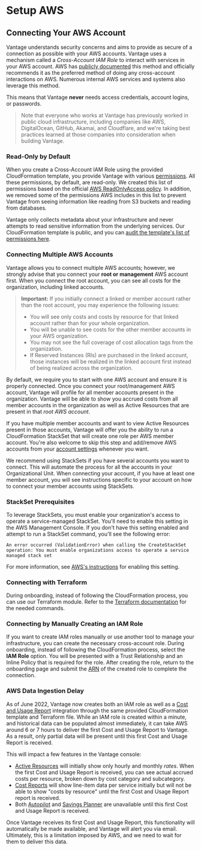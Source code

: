# Setup AWS

## Connecting Your AWS Account

Vantage understands security concerns and aims to provide as secure of a connection as possible with your AWS accounts. Vantage uses a mechanism called a *Cross-Account IAM Role* to interact with services in your AWS account. AWS has [publicly documented](https://aws.amazon.com/blogs/apn/securely-accessing-customer-aws-accounts-with-cross-account-iam-roles/) this method and officially recommends it as the preferred method of doing any cross-account interactions on AWS. Numerous internal AWS services and systems also leverage this method.

This means that Vantage **never** needs access credentials, account logins, or passwords.

> Note that everyone who works at Vantage has previously worked in public cloud infrastructure, including companies like AWS, DigitalOcean, GitHub, Akamai, and Cloudflare, and we're taking best practices learned at those companies into consideration when building Vantage.

### Read-Only by Default

When you create a Cross-Account IAM Role using the provided CloudFormation template, you provide Vantage with various [permissions](https://docs.vantage.sh/permissions_aws/). All these permissions, by default, are read-only. We created this list of permissions based on the official [AWS ReadOnlyAccess policy](https://docs.aws.amazon.com/aws-managed-policy/latest/reference/ReadOnlyAccess.html). In addition, we removed some of the permissions AWS includes in this list to prevent Vantage from seeing information like reading from S3 buckets and reading from databases.

Vantage only collects metadata about your infrastructure and never attempts to read sensitive information from the underlying services. Our CloudFormation template is public, and you can [audit the template's list of permissions here](https://vantage-public.s3.amazonaws.com/vantage-integration-latest.json).

### Connecting Multiple AWS Accounts

Vantage allows you to connect multiple AWS accounts; however, we strongly advise that you connect your **root or management** AWS account first. When you connect the root account, you can see all costs for the organization, including linked accounts. 

> **Important:** If you initially connect a linked or member account rather than the root account, you may experience the following issues:
>   - You will see only costs and costs by resource for that linked account rather than for your whole organization.
>   - You will be unable to see costs for the other member accounts in your AWS organization. 
>   - You may not see the full coverage of cost allocation tags from the organization. 
>   - If Reserved Instances (RIs) are purchased in the linked account, those instances will be realized in the linked account first instead of being realized across the organization. 

By default, we require you to start with one AWS account and ensure it is properly connected. Once you connect your root/management AWS account, Vantage will profile for all member accounts present in the organization. Vantage will be able to show you accrued costs from all member accounts in the organization as well as Active Resources that are present in that _root AWS account_.

If you have multiple member accounts and want to view Active Resources present in those accounts, Vantage will offer you the ability to run a CloudFormation StackSet that will create one role per AWS member account. You're also welcome to skip this step and add/remove AWS accounts from your [account settings](https://console.vantage.sh/settings/workspaces) whenever you want.

We recommend using StackSets if you have several accounts you want to connect. This will automate the process for all the accounts in your Organizational Unit. When connecting your account, if you have at least one member account, you will see instructions specific to your account on how to connect your member accounts using StackSets.

### StackSet Prerequisites

To leverage StackSets, you must enable your organization's access to operate a service-managed StackSet. You'll need to enable this setting in the AWS Management Console. If you don't have this setting enabled and attempt to run a StackSet command, you'll see the following error:

`An error occurred (ValidationError) when calling the CreateStackSet operation: You must enable organizations access to operate a service managed stack set`

For more information, see [AWS's instructions](https://docs.aws.amazon.com/AWSCloudFormation/latest/UserGuide/stacksets-prereqs.html) for enabling this setting.

### Connecting with Terraform

During onboarding, instead of following the CloudFormation process, you can use our Terraform module. Refer to the [Terraform documentation](/terraform/) for the needed commands.

### Connecting by Manually Creating an IAM Role

If you want to create IAM roles manually or use another tool to manage your infrastructure, you can create the necessary cross-account role. During onboarding, instead of following the CloudFormation process, select the **IAM Role** option. You will be presented with a Trust Relationship and an Inline Policy that is required for the role. After creating the role, return to the onboarding page and submit the [ARN](https://docs.aws.amazon.com/IAM/latest/UserGuide/reference-arns.html) of the created role to complete the connection.

### AWS Data Ingestion Delay

As of June 2022, Vantage now creates both an IAM role as well as a [Cost and Usage Report](https://docs.aws.amazon.com/cur/latest/userguide/cur-create.html) integration through the same provided CloudFormation template and Terraform file. While an IAM role is created within a minute, and historical data can be populated almost immediately, it can take AWS around 6 or 7 hours to deliver the first Cost and Usage Report to Vantage. As a result, only partial data will be present until this first Cost and Usage Report is received.

This will impact a few features in the Vantage console:

- [Active Resources](/active_resources) will initially show only hourly and monthly _rates_. When the first Cost and Usage Report is received, you can see actual accrued costs per resource, broken down by cost category and subcategory.
- [Cost Reports](/cost_reports) will show line-item data per service initially but will not be able to show "costs by resource" until the first Cost and Usage Report report is received.
- Both [Autopilot](/autopilot/) and [Savings Planner](/savings_planner/) are unavailable until this first Cost and Usage Report is received.

Once Vantage receives its first Cost and Usage Report, this functionality will automatically be made available, and Vantage will alert you via email. Ultimately, this is a limitation imposed by AWS, and we need to wait for them to deliver this data.
